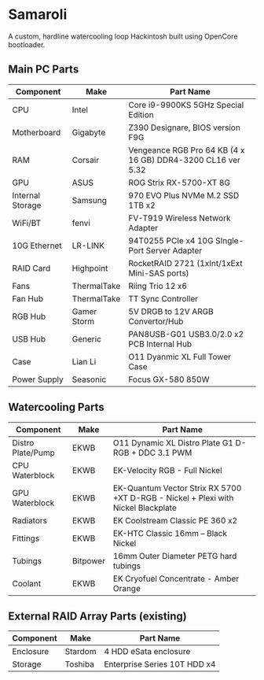 # Samaroli
A custom, hardline watercooling loop Hackintosh built using OpenCore bootloader.

## Main PC Parts

|Component|Make|Part Name|
|---|---|---|
|CPU|Intel|Core i9-9900KS 5GHz Special Edition|
|Motherboard|Gigabyte|Z390 Designare, BIOS version F9G|
|RAM|Corsair|Vengeance RGB Pro 64 KB (4 x 16 GB) DDR4-3200 CL16 ver 5.32|
|GPU|ASUS|ROG Strix RX-5700-XT 8G|
|Internal Storage|Samsung|970 EVO Plus NVMe M.2 SSD 1TB x2|
|WiFi/BT|fenvi|FV-T919 Wireless Network Adapter|
|10G Ethernet|LR-LINK|94T0255 PCIe x4 10G SIngle-Port Server Adapter|
|RAID Card|Highpoint|RocketRAID 2721 (1xInt/1xExt Mini-SAS ports)|
|Fans|ThermalTake|Riing Trio 12 x6|
|Fan Hub|ThermalTake|TT Sync Controller|
|RGB Hub|Gamer Storm|5V DRGB to 12V ARGB Convertor/Hub|
|USB Hub|Generic|PAN8USB-G01 USB3.0/2.0 x2 PCB Internal Hub|
|Case|Lian Li|O11 Dyanmic XL Full Tower Case|
|Power Supply|Seasonic|Focus GX-580 850W|

## Watercooling Parts

|Component|Make|Part Name|
|---|---|---|
|Distro Plate/Pump|EKWB|O11 Dynamic XL Distro Plate G1 D-RGB + DDC 3.1 PWM|
|CPU Waterblock|EKWB|EK-Velocity RGB - Full Nickel|
|GPU Waterblock|EKWB|EK-Quantum Vector Strix RX 5700 +XT D-RGB - Nickel + Plexi with Nickel Blackplate|
|Radiators|EKWB|EK Coolstream Classic PE 360 x2|
|Fittings|EKWB|EK-HTC Classic 16mm – Black Nickel|
|Tubings|Bitpower|16mm Outer Diameter PETG hard tubings|
|Coolant|EKWB|EK Cryofuel Concentrate - Amber Orange|

## External RAID Array Parts (existing)

|Component|Make|Part Name|
|---|---|---|
|Enclosure|Stardom|4 HDD eSata enclosure|
|Storage|Toshiba|Enterprise Series 10T HDD x4|
